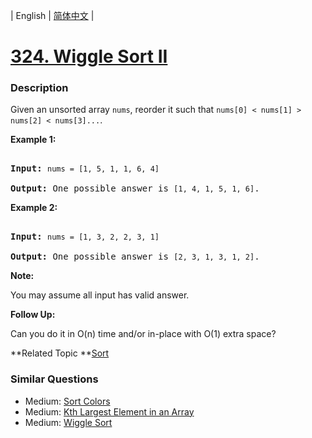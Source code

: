 | English | [简体中文](README.md) |

# [324. Wiggle Sort II](https://leetcode-cn.com/problems/wiggle-sort-ii)
 ### Description
<p>Given an unsorted array <code>nums</code>, reorder it such that <code>nums[0] &lt; nums[1] &gt; nums[2] &lt; nums[3]...</code>.</p>

<p><b>Example 1:</b></p>

<pre>
<strong>Input: </strong><code>nums = [1, 5, 1, 1, 6, 4]</code>
<strong>Output: </strong>One possible answer is <code>[1, 4, 1, 5, 1, 6]</code>.</pre>

<p><b>Example 2:</b></p>

<pre>
<strong>Input: </strong><code>nums = [1, 3, 2, 2, 3, 1]</code>
<strong>Output:</strong> One possible answer is <code>[2, 3, 1, 3, 1, 2]</code>.</pre>

<p><b>Note:</b><br />
You may assume all input has valid answer.</p>

<p><b>Follow Up:</b><br />
Can you do it in O(n) time and/or in-place with O(1) extra space?</p>
**Related Topic	**[Sort](https://leetcode-cn.com/tag/sort) 

### Similar Questions
 - Medium:	[Sort Colors](https://leetcode-cn.com/problems/sort-colors) 
 - Medium:	[Kth Largest Element in an Array](https://leetcode-cn.com/problems/kth-largest-element-in-an-array) 
 - Medium:	[Wiggle Sort](https://leetcode-cn.com/problems/wiggle-sort) 

